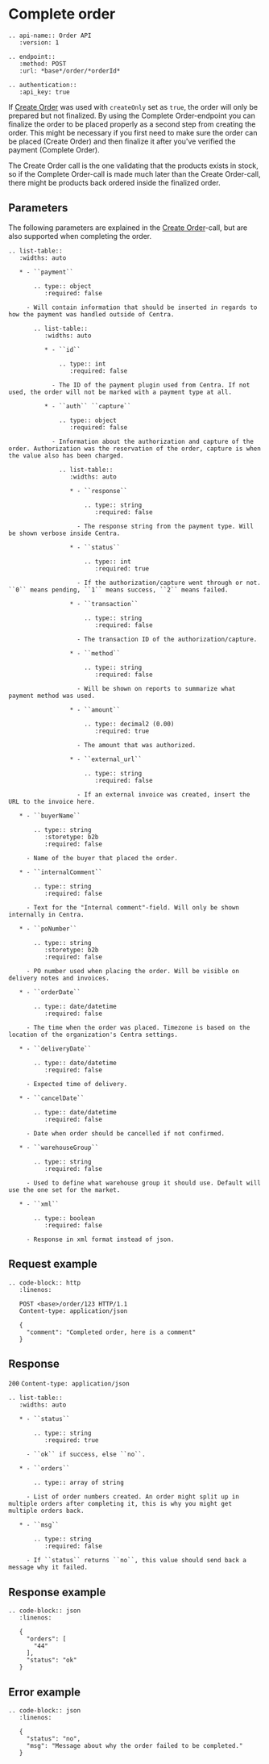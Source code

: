 # Complete order

```eval_rst
.. api-name:: Order API
   :version: 1

.. endpoint::
   :method: POST
   :url: *base*/order/*orderId*

.. authentication::
   :api_key: true
```

If [Create Order](/reference/old/order-api/create-order) was used with `createOnly` set as `true`, the order will only be prepared but not finalized. By using the Complete Order-endpoint you can finalize the order to be placed properly as a second step from creating the order. This might be necessary if you first need to make sure the order can be placed (Create Order) and then finalize it after you've verified the payment (Complete Order).

The Create Order call is the one validating that the products exists in stock, so if the Complete Order-call is made much later than the Create Order-call, there might be products back ordered inside the finalized order.

## Parameters

The following parameters are explained in the [Create Order](/reference/old/order-api/create-order)-call, but are also supported when completing the order.

```eval_rst
.. list-table::
   :widths: auto

   * - ``payment``

       .. type:: object
          :required: false

     - Will contain information that should be inserted in regards to how the payment was handled outside of Centra.

       .. list-table::
          :widths: auto

          * - ``id``

              .. type:: int
                 :required: false

            - The ID of the payment plugin used from Centra. If not used, the order will not be marked with a payment type at all.

          * - ``auth`` ``capture``

              .. type:: object
                 :required: false

            - Information about the authorization and capture of the order. Authorization was the reservation of the order, capture is when the value also has been charged.

              .. list-table::
                 :widths: auto

                 * - ``response``

                     .. type:: string
                        :required: false

                   - The response string from the payment type. Will be shown verbose inside Centra.

                 * - ``status``

                     .. type:: int
                        :required: true

                   - If the authorization/capture went through or not. ``0`` means pending, ``1`` means success, ``2`` means failed.

                 * - ``transaction``

                     .. type:: string
                        :required: false

                   - The transaction ID of the authorization/capture.

                 * - ``method``

                     .. type:: string
                        :required: false

                   - Will be shown on reports to summarize what payment method was used.

                 * - ``amount``

                     .. type:: decimal2 (0.00)
                        :required: true

                   - The amount that was authorized.

                 * - ``external_url``

                     .. type:: string
                        :required: false

                   - If an external invoice was created, insert the URL to the invoice here.

   * - ``buyerName``

       .. type:: string
          :storetype: b2b
          :required: false

     - Name of the buyer that placed the order.

   * - ``internalComment``

       .. type:: string
          :required: false

     - Text for the "Internal comment"-field. Will only be shown internally in Centra.

   * - ``poNumber``

       .. type:: string
          :storetype: b2b
          :required: false

     - PO number used when placing the order. Will be visible on delivery notes and invoices.

   * - ``orderDate``

       .. type:: date/datetime
          :required: false

     - The time when the order was placed. Timezone is based on the location of the organization's Centra settings.

   * - ``deliveryDate``

       .. type:: date/datetime
          :required: false

     - Expected time of delivery.

   * - ``cancelDate``

       .. type:: date/datetime
          :required: false

     - Date when order should be cancelled if not confirmed.

   * - ``warehouseGroup``

       .. type:: string
          :required: false

     - Used to define what warehouse group it should use. Default will use the one set for the market.

   * - ``xml``

       .. type:: boolean
          :required: false

     - Response in xml format instead of json.
```

## Request example

```eval_rst
.. code-block:: http
   :linenos:

   POST <base>/order/123 HTTP/1.1
   Content-type: application/json

   {
     "comment": "Completed order, here is a comment"
   }
```

## Response

`200` `Content-type: application/json`

```eval_rst
.. list-table::
   :widths: auto

   * - ``status``

       .. type:: string
          :required: true

     - ``ok`` if success, else ``no``.

   * - ``orders``

       .. type:: array of string

     - List of order numbers created. An order might split up in multiple orders after completing it, this is why you might get multiple orders back.

   * - ``msg``

       .. type:: string
          :required: false

     - If ``status`` returns ``no``, this value should send back a message why it failed.
```

## Response example

```eval_rst
.. code-block:: json
   :linenos:

   {
     "orders": [
       "44"
     ],
     "status": "ok"
   }
```

## Error example

```eval_rst
.. code-block:: json
   :linenos:

   {
     "status": "no",
     "msg": "Message about why the order failed to be completed."
   }
```
